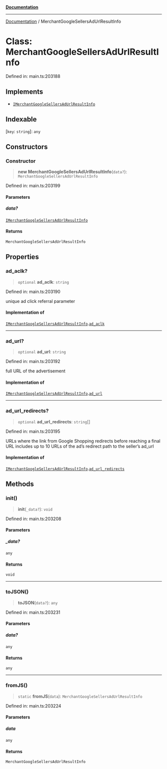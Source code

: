 [**Documentation**](../README.md)

***

[Documentation](../README.md) / MerchantGoogleSellersAdUrlResultInfo

# Class: MerchantGoogleSellersAdUrlResultInfo

Defined in: main.ts:203188

## Implements

- [`IMerchantGoogleSellersAdUrlResultInfo`](../interfaces/IMerchantGoogleSellersAdUrlResultInfo.md)

## Indexable

\[`key`: `string`\]: `any`

## Constructors

### Constructor

> **new MerchantGoogleSellersAdUrlResultInfo**(`data?`): `MerchantGoogleSellersAdUrlResultInfo`

Defined in: main.ts:203199

#### Parameters

##### data?

[`IMerchantGoogleSellersAdUrlResultInfo`](../interfaces/IMerchantGoogleSellersAdUrlResultInfo.md)

#### Returns

`MerchantGoogleSellersAdUrlResultInfo`

## Properties

### ad\_aclk?

> `optional` **ad\_aclk**: `string`

Defined in: main.ts:203190

unique ad click referral parameter

#### Implementation of

[`IMerchantGoogleSellersAdUrlResultInfo`](../interfaces/IMerchantGoogleSellersAdUrlResultInfo.md).[`ad_aclk`](../interfaces/IMerchantGoogleSellersAdUrlResultInfo.md#ad_aclk)

***

### ad\_url?

> `optional` **ad\_url**: `string`

Defined in: main.ts:203192

full URL of the advertisement

#### Implementation of

[`IMerchantGoogleSellersAdUrlResultInfo`](../interfaces/IMerchantGoogleSellersAdUrlResultInfo.md).[`ad_url`](../interfaces/IMerchantGoogleSellersAdUrlResultInfo.md#ad_url)

***

### ad\_url\_redirects?

> `optional` **ad\_url\_redirects**: `string`[]

Defined in: main.ts:203195

URLs where the link from Google Shopping redirects before reaching a final URL
includes up to 10 URLs of the ad’s redirect path to the seller’s ad_url

#### Implementation of

[`IMerchantGoogleSellersAdUrlResultInfo`](../interfaces/IMerchantGoogleSellersAdUrlResultInfo.md).[`ad_url_redirects`](../interfaces/IMerchantGoogleSellersAdUrlResultInfo.md#ad_url_redirects)

## Methods

### init()

> **init**(`_data?`): `void`

Defined in: main.ts:203208

#### Parameters

##### \_data?

`any`

#### Returns

`void`

***

### toJSON()

> **toJSON**(`data?`): `any`

Defined in: main.ts:203231

#### Parameters

##### data?

`any`

#### Returns

`any`

***

### fromJS()

> `static` **fromJS**(`data`): `MerchantGoogleSellersAdUrlResultInfo`

Defined in: main.ts:203224

#### Parameters

##### data

`any`

#### Returns

`MerchantGoogleSellersAdUrlResultInfo`
